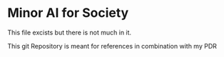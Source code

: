 # Minor AI for Society
 

This file excists but there is not much in it.

This git Repository is meant for references in combination with my PDR
